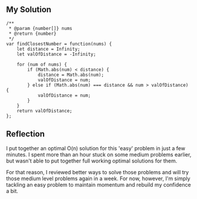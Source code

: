 ## My Solution

```
/**
 * @param {number[]} nums
 * @return {number}
 */
var findClosestNumber = function(nums) {
    let distance = Infinity;
    let valOfDistance = -Infinity;

    for (num of nums) {
        if (Math.abs(num) < distance) {
            distance = Math.abs(num);
            valOfDistance = num;
        } else if (Math.abs(num) === distance && num > valOfDistance) {
            valOfDistance = num;
        }
    }
    return valOfDistance;
};
```

## Reflection

I put together an optimal O(n) solution for this 'easy' problem in just a few minutes. I spent more than an hour stuck on some medium problems earlier, but wasn't able to put together full working optimal solutions for them.

For that reason, I reviewed better ways to solve those problems and will try those medium level problems again in a week. For now, however, I'm simply tackling an easy problem to maintain momentum and rebuild my confidence a bit.
